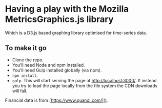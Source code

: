 # Having a play with the Mozilla MetricsGraphics.js library

Which is a D3.js based graphing library optimised for time-series data.

## To make it go
* Clone the repo.
* You'll need Node and npm installed.
* You'll need Gulp installed globally (via npm).
* `npm install`.
* `gulp`. This will start serving the page at [http://localhost:3000/](). If instead you try to load the page locally from the file system the CDN downloads will fail.

Financial data is from [https://www.quandl.com/]().
